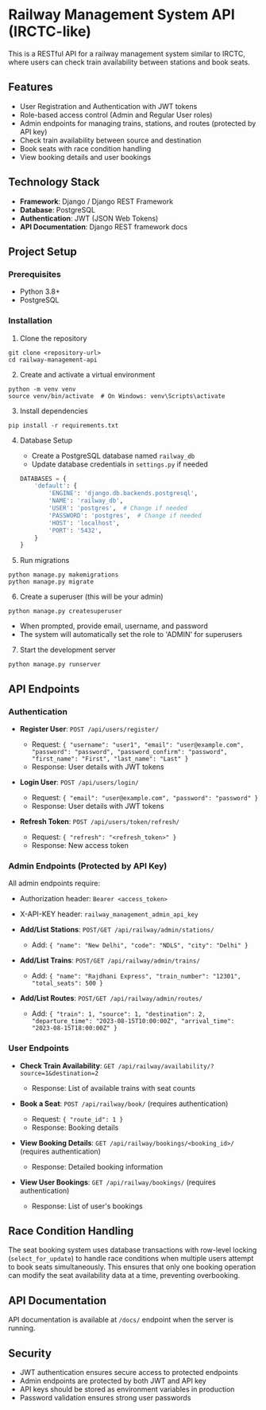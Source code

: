 # Railway Management System API (IRCTC-like)

This is a RESTful API for a railway management system similar to IRCTC, where users can check train availability between stations and book seats.

## Features

- User Registration and Authentication with JWT tokens
- Role-based access control (Admin and Regular User roles)
- Admin endpoints for managing trains, stations, and routes (protected by API key)
- Check train availability between source and destination
- Book seats with race condition handling
- View booking details and user bookings

## Technology Stack

- **Framework**: Django / Django REST Framework
- **Database**: PostgreSQL
- **Authentication**: JWT (JSON Web Tokens)
- **API Documentation**: Django REST framework docs

## Project Setup

### Prerequisites

- Python 3.8+
- PostgreSQL

### Installation

1. Clone the repository
```
git clone <repository-url>
cd railway-management-api
```

2. Create and activate a virtual environment
```
python -m venv venv
source venv/bin/activate  # On Windows: venv\Scripts\activate
```

3. Install dependencies
```
pip install -r requirements.txt
```

4. Database Setup
   - Create a PostgreSQL database named `railway_db`
   - Update database credentials in `settings.py` if needed
   ```python
   DATABASES = {
       'default': {
           'ENGINE': 'django.db.backends.postgresql',
           'NAME': 'railway_db',
           'USER': 'postgres',  # Change if needed
           'PASSWORD': 'postgres',  # Change if needed
           'HOST': 'localhost',
           'PORT': '5432',
       }
   }
   ```

5. Run migrations
```
python manage.py makemigrations
python manage.py migrate
```

6. Create a superuser (this will be your admin)
```
python manage.py createsuperuser
```
   - When prompted, provide email, username, and password
   - The system will automatically set the role to 'ADMIN' for superusers

7. Start the development server
```
python manage.py runserver
```

## API Endpoints

### Authentication

- **Register User**: `POST /api/users/register/`
  - Request: `{ "username": "user1", "email": "user@example.com", "password": "password", "password_confirm": "password", "first_name": "First", "last_name": "Last" }`
  - Response: User details with JWT tokens

- **Login User**: `POST /api/users/login/`
  - Request: `{ "email": "user@example.com", "password": "password" }`
  - Response: User details with JWT tokens

- **Refresh Token**: `POST /api/users/token/refresh/`
  - Request: `{ "refresh": "<refresh_token>" }`
  - Response: New access token

### Admin Endpoints (Protected by API Key)

All admin endpoints require:
- Authorization header: `Bearer <access_token>`
- X-API-KEY header: `railway_management_admin_api_key`

- **Add/List Stations**: `POST/GET /api/railway/admin/stations/`
  - Add: `{ "name": "New Delhi", "code": "NDLS", "city": "Delhi" }`

- **Add/List Trains**: `POST/GET /api/railway/admin/trains/`
  - Add: `{ "name": "Rajdhani Express", "train_number": "12301", "total_seats": 500 }`

- **Add/List Routes**: `POST/GET /api/railway/admin/routes/`
  - Add: `{ "train": 1, "source": 1, "destination": 2, "departure_time": "2023-08-15T10:00:00Z", "arrival_time": "2023-08-15T18:00:00Z" }`

### User Endpoints

- **Check Train Availability**: `GET /api/railway/availability/?source=1&destination=2`
  - Response: List of available trains with seat counts

- **Book a Seat**: `POST /api/railway/book/` (requires authentication)
  - Request: `{ "route_id": 1 }`
  - Response: Booking details

- **View Booking Details**: `GET /api/railway/bookings/<booking_id>/` (requires authentication)
  - Response: Detailed booking information

- **View User Bookings**: `GET /api/railway/bookings/` (requires authentication)
  - Response: List of user's bookings

## Race Condition Handling

The seat booking system uses database transactions with row-level locking (`select_for_update`) to handle race conditions when multiple users attempt to book seats simultaneously. This ensures that only one booking operation can modify the seat availability data at a time, preventing overbooking.

## API Documentation

API documentation is available at `/docs/` endpoint when the server is running.

## Security

- JWT authentication ensures secure access to protected endpoints
- Admin endpoints are protected by both JWT and API key
- API keys should be stored as environment variables in production
- Password validation ensures strong user passwords
